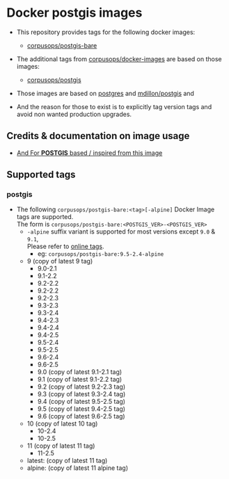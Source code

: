 # Docker postgis images
- This repository provides tags for the following docker images:
    - [corpusops/postgis-bare](https://hub.docker.com/r/corpusops/postgis-bare)
- The additional tags from [corpusops/docker-images](https://github.com/corpusops/docker-images) are based on those images:
    - [corpusops/postgis](https://hub.docker.com/r/corpusops/postgis)


- Those images are based on
    [postgres](https://github.com/docker-library/postgres) and
    [mdillon/postgis](https://github.com/md5/docker-postgis) and

- And the reason for those to exist is to explicitly tag version tags and avoid non wanted production upgrades.

## Credits & documentation on image usage
- [And For **POSTGIS** based / inspired from this image](https://github.com/appropriate/docker-postgis)

## Supported tags
### postgis
- The following `corpusops/postgis-bare:<tag>[-alpine]` Docker Image tags are supported. <br/>
  The form is ``corpusops/postgis-bare:<POSTGIS_VER>-<POSTGIS_VER>``
    - `-alpine` suffix variant is supported for most versions except ``9.0`` & ``9.1``, <br>
      Please refer to [online tags](https://hub.docker.com/r/corpusops/postgis-bare/tags).
        - eg: ``corpusops/postgis-bare:9.5-2.4-alpine``
    - 9 (copy of latest 9 tag)
        - 9.0-2.1
        - 9.1-2.2
        - 9.2-2.2
        - 9.2-2.2
        - 9.2-2.3
        - 9.3-2.3
        - 9.3-2.4
        - 9.4-2.3
        - 9.4-2.4
        - 9.4-2.5
        - 9.5-2.4
        - 9.5-2.5
        - 9.6-2.4
        - 9.6-2.5
        - 9.0 (copy of latest 9.1-2.1 tag)
        - 9.1 (copy of latest 9.1-2.2 tag)
        - 9.2 (copy of latest 9.2-2.3 tag)
        - 9.3 (copy of latest 9.3-2.4 tag)
        - 9.4 (copy of latest 9.5-2.5 tag)
        - 9.5 (copy of latest 9.4-2.5 tag)
        - 9.6 (copy of latest 9.6-2.5 tag)
    - 10 (copy of latest 10 tag)
        - 10-2.4
        - 10-2.5
    - 11 (copy of latest 11 tag)
        - 11-2.5
    - latest: (copy of latest 11 tag)
    - alpine: (copy of latest 11 alpine tag)
